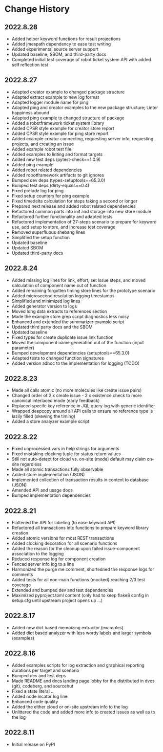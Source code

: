 # Change History

## 2022.8.28

* Added helper keyword functions for result projections
* Added jmespath dependency to ease test writing
* Added experimental source server support
* Updated baseline, SBOM, and third-party docs
* Completed initial test coverage of robot ticket system API with added self reflection test

## 2022.8.27

* Adapted creator example to changed package structure
* Adapted extract example to new log format
* Adapted logger module name for ping
* Adapted ping and creator examples to the new package structure; Linter happiness abound
* Adapted ping example to changed structure of package
* Added a robotframework ticket system library
* Added CPSR style example for creator store report
* Added CPSR style example for ping store report
* Added example creator connecting, requesting server info, requesting projects, and creating an issue
* Added example robot test file
* Added examples to linting and format targets
* Added new test deps (pytest-check==1.0.9)
* Added ping example
* Added robot related dependencies
* Added robotframework artifacts to git ignores
* Bumped dev deps (types-setuptools==65.3.0)
* Bumped test deps (dirty-equals==0.4)
* Fixed prelude log for ping
* Fixed setup counters for ping example
* Fixed timedelta calculation for steps taking a second or longer
* Prepared next release and added robot related dependencies
* Refactored common parts into init and storage into new store module
* Refactored further functionality and adapted tests
* Refactored implementation of 27-steps scenario to prepare for keyword use, add setup to store, and increase test coverage
* Removed superfluous shebang lines
* Simplified the setup function
* Updated baseline
* Updated SBOM
* Updated third-party docs

## 2022.8.24

* Added missing log lines for link, effort, set issue steps, and moved calculation of component name out of function
* Added remaining forgotten timing store lines for the prototype scenario
* Added microsecond resolution logging timestamps
* Simplified and minimized log lines
* Added generator version to logs
* Moved long data extracts to references section
* Made the example store grep script diagnostics less noisy
* Enhanced and extended the summarizer example script
* Updated third party docs and the SBOM
* Updated baseline
* Fixed types for create duplicate issue link function
* Moved the component name generation out of the function (input parameter)
* Bumped development dependencies (setuptools==65.3.0)
* Adapted tests to changed function signatures
* Added version adhoc to the implementation for logging (TODO)

## 2022.8.23

* Made all calls atomic (no more molecules like create issue pairs)
* Changed order of 2 x create issue - 2 x existence check to more canonical interlaced mode (early feedback)
* Replaced specifc key reference in JQL query log with generic identifier
* Wrapped deepcopy around all API calls to ensure no reference type is lazily filled (skewing the timing)
* Added a store analyzer example script

## 2022.8.22

* Fixed unprocessed vars in help strings for arguments
* Fixed mistaking clocking tuple for status return values
* Still not auto-detect for cloud vs. on-site (mode) default may claim on-site regardless
* Made all atomic transactions fully observable
* Added store implementation (JSON)
* Implemented collection of transaction results in context to database (JSON)
* Amended API and usage docs
* Bumped implementation dependencies

## 2022.8.21

* Flattened the API for labeling (to ease keyword API)
* Refactored all transactions into functions to prepare keyword library creation
* Added atomic versions for most REST transactions
* Added clocking decoration for all scenario functions
* Added the reason for the cleanup upon failed issue-component association to the logging
* Reduced response log for component creation
* Fenced server info log to a line
* Harmonized the purge me comment, shortedned the response logs for comments
* Added tests for all non-main functions (mocked) reaching 2/3 test coverage
* Extended and bumped dev and test dependencies
* Maximized pyproject.toml content (only had to keep flake8 config in setup.cfg until upstream project opens up ...)

## 2022.8.17

* Added new dict based memoizing extractor (examples)
* Added dict based analyzer with less wordy labels and larger symbols (examples)

## 2022.8.16

* Added examples scripts for log extraction and graphical reporting durations per target and scenario
* Bumped dev and test deps
* Made README and docs landing page lobby for the distributed in dvcs (git), codeberg, and sourcehut
* Fixed a state literal ...
* Added node incator log line
* Enhanced code quality
* Added the either cloud or on-site upstream info to the log
* Unlittered the code and added more info to created issues as well as to the log

## 2022.8.11

* Initial release on PyPI
